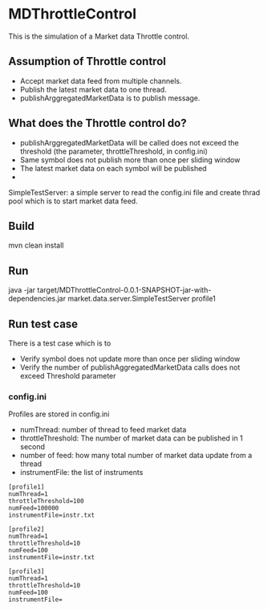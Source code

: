# MDThrottleControl
 
This is the simulation of a Market data Throttle control.  

## Assumption of Throttle control
- Accept market data feed from multiple channels.
- Publish the latest market data to one thread.
- publishArggregatedMarketData is to publish message.

## What does the Throttle control do?
- publishArggregatedMarketData will be called does not exceed the threshold (the parameter, throttleThreshold, in config.ini)
- Same symbol does not publish more than once per sliding window
- The latest market data on each symbol will be published
- 

SimpleTestServer: a simple server to read the config.ini file and create thrad pool which is to start market data feed.


## Build
mvn clean install

## Run
java -jar target/MDThrottleControl-0.0.1-SNAPSHOT-jar-with-dependencies.jar market.data.server.SimpleTestServer profile1

## Run test case
There is a test case which is to 
- Verify symbol does not update more than once per sliding window
- Verify the number of publishAggregatedMarketData calls does not exceed Threshold parameter

### config.ini
Profiles are stored in config.ini

- numThread: number of thread to feed market data
- throttleThreshold: The number of market data can be published in 1 second 
- number of feed: how many total number of market data update from a thread
- instrumentFile: the list of instruments

```
[profile1]
numThread=1
throttleThreshold=100
numFeed=100000
instrumentFile=instr.txt

[profile2]
numThread=1
throttleThreshold=10
numFeed=100
instrumentFile=instr.txt

[profile3]
numThread=1
throttleThreshold=10
numFeed=100
instrumentFile=
```

